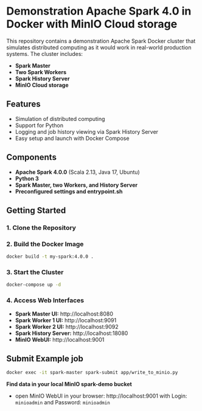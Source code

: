 # Demonstration Apache Spark 4.0 in Docker with MinIO Cloud storage

This repository contains a demonstration Apache Spark Docker cluster that simulates distributed computing as it would work in real-world production systems. The cluster includes:

- **Spark Master**
- **Two Spark Workers**
- **Spark History Server**
- **MinIO Cloud storage**

## Features
- Simulation of distributed computing
- Support for Python
- Logging and job history viewing via Spark History Server
- Easy setup and launch with Docker Compose

## Components
- **Apache Spark 4.0.0** (Scala 2.13, Java 17, Ubuntu)
- **Python 3**
- **Spark Master, two Workers, and History Server**
- **Preconfigured settings and entrypoint.sh**

## Getting Started
### 1. Clone the Repository

### 2. Build the Docker Image
```sh
docker build -t my-spark:4.0.0 .
```

### 3. Start the Cluster
```sh
docker-compose up -d
```

### 4. Access Web Interfaces
- **Spark Master UI:** http://localhost:8080
- **Spark Worker 1 UI:** http://localhost:9091
- **Spark Worker 2 UI:** http://localhost:9092
- **Spark History Server:** http://localhost:18080
- **MinIO WebUI:** http://localhost:9001

## Submit Example job
```sh
docker exec -it spark-master spark-submit app/write_to_minio.py
```

**Find data in your local MinIO spark-demo bucket**
- open MinIO WebUI in your browser: http://localhost:9001 with Login: `minioadmin` and Password: `minioadmin`



